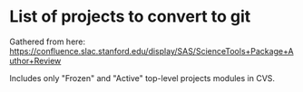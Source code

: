 # List of projects to convert to git

Gathered from here:
https://confluence.slac.stanford.edu/display/SAS/ScienceTools+Package+Author+Review

Includes only "Frozen" and "Active" top-level projects modules in CVS.

